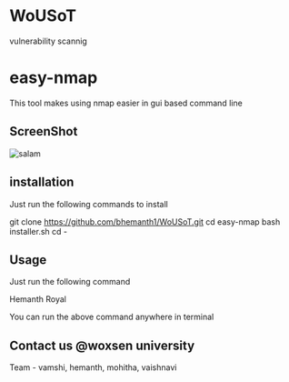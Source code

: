 # WoUSoT
 vulnerability scannig
# easy-nmap
This tool makes using nmap easier in gui based command line 
## ScreenShot
![salam](./screen.png)
## installation
Just run the following commands to install

git clone https://github.com/bhemanth1/WoUSoT.git
cd easy-nmap
bash installer.sh
cd -

## Usage
Just run the following command

Hemanth Royal

You can run the above command anywhere in terminal
## Contact us @woxsen university
Team - vamshi, hemanth, mohitha, vaishnavi
